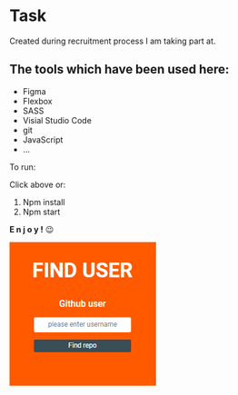 # Task
Created during recruitment process I am taking part at.

## The tools which have been used here:

* Figma
* Flexbox
* SASS
* Visial Studio Code
* git
* JavaScript
* ...

To run:

Click above or:

1. Npm install
2. Npm start

**E n j o y !** 😉 

![My browser](src/assets/img/cover.PNG)

